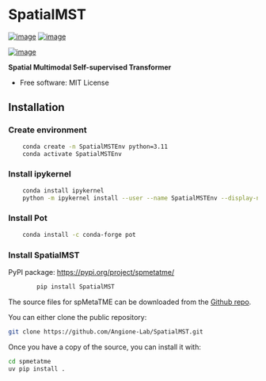 # SpatialMST


[![image](https://img.shields.io/pypi/v/SpatialMST.svg)](https://pypi.python.org/pypi/SpatialMST)
[![image](https://img.shields.io/conda/vn/conda-forge/SpatialMST.svg)](https://anaconda.org/conda-forge/SpatialMST)

[![image](https://pyup.io/repos/github/SurajRepo/SpatialMST/shield.svg)](https://pyup.io/repos/github/SurajRepo/SpatialMST)


**Spatial Multimodal Self-supervised Transformer**


-   Free software: MIT License

## Installation
### Create environment
```sh
    conda create -n SpatialMSTEnv python=3.11
    conda activate SpatialMSTEnv
```
### Install ipykernel
```sh
    conda install ipykernel
    python -m ipykernel install --user --name SpatialMSTEnv --display-name "Python(SpatialMSTEnv)"
```
### Install Pot
```sh
    conda install -c conda-forge pot
```
### Install SpatialMST
PyPI package: https://pypi.org/project/spmetatme/
```sh
        pip install SpatialMST
```

The source files for spMetaTME can be downloaded from the [Github repo](https://github.com/Angione-Lab/SpatialMST.git).

You can either clone the public repository:

```sh
git clone https://github.com/Angione-Lab/SpatialMST.git
```

Once you have a copy of the source, you can install it with:

```sh
cd spmetatme
uv pip install .
```
